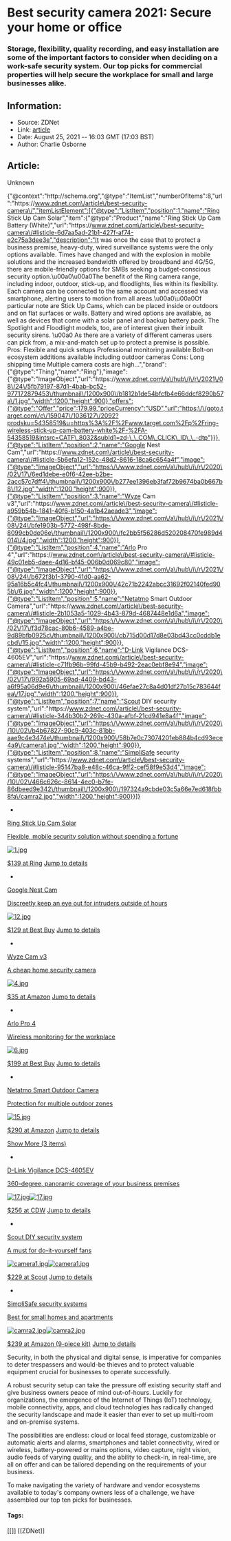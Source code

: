 # Best security camera 2021: Secure your home or office
### Storage, flexibility, quality recording, and easy installation are some of the important factors to consider when deciding on a work-safe security system. Our top picks for commercial properties will help secure the workplace for small and large businesses alike.

## Information:
+ Source: ZDNet
+ Link: [article](https://www.zdnet.com/article/best-security-camera/)
+ Date: August 25, 2021 -- 16:03 GMT (17:03 BST)
+ Author: Charlie Osborne


## Article:
Unknown


{"@context":"http:\/\/schema.org","@type":"ItemList","numberOfItems":8,"url":"https:\/\/www.zdnet.com\/article\/best-security-camera\/","itemListElement":[{"@type":"ListItem","position":1,"name":"Ring Stick Up Cam Solar","item":{"@type":"Product","name":"Ring Stick Up Cam Battery (White)","url":"https:\/\/www.zdnet.com\/article\/best-security-camera\/#listicle-6d7aa5ad-21b1-427f-af74-e2c75a3dee3e","description":"It was once the case that to protect a business premise, heavy-duty, wired surveillance systems were the only options available. Times have changed and with the explosion in mobile solutions and the increased bandwidth offered by broadband and 4G\/5G, there are mobile-friendly options for SMBs seeking a budget-conscious security option.\u00a0\u00a0The benefit of the Ring camera range, including indoor, outdoor, stick-up, and floodlights, lies within its flexibility. Each camera can be connected to the same account and accessed via smartphone, alerting users to motion from all areas.\u00a0\u00a0Of particular note are Stick Up Cams, which can be placed inside or outdoors and on flat surfaces or walls. Battery and wired options are available, as well as devices that come with a solar panel and backup battery pack. The Spotlight and Floodlight models, too, are of interest given their inbuilt security sirens. \u00a0 As there are a variety of different cameras users can pick from, a mix-and-match set up to protect a premise is possible. Pros: Flexible and quick setups Professional monitoring available Bolt-on ecosystem additions available including outdoor cameras Cons: Long shipping time Multiple camera costs are high...","brand":{"@type":"Thing","name":"Ring"},"image":{"@type":"ImageObject","url":"https:\/\/www.zdnet.com\/a\/hub\/i\/r\/2021\/08\/24\/5fb79197-87d1-4bab-bc52-977172879453\/thumbnail\/1200x900\/b1812b1de54bfcfb4e66ddcf8290b57a\/1.jpg","width":1200,"height":900},"offers":{"@type":"Offer","price":179.99,"priceCurrency":"USD","url":"https:\/\/goto.target.com\/c\/159047\/1036127\/2092?prodsku=54358519&u=https%3A%2F%2Fwww.target.com%2Fp%2Fring-wireless-stick-up-cam-battery-white%2F-%2FA-54358519&intsrc=CATF\_8032&subId1=zd-\_\_COM\_CLICK\_ID\_\_-dtp"}}},{"@type":"ListItem","position":2,"name":"Google Nest Cam","url":"https:\/\/www.zdnet.com\/article\/best-security-camera\/#listicle-5b6efa12-152c-48d2-8616-18ca6c654a4f","image":{"@type":"ImageObject","url":"https:\/\/www.zdnet.com\/a\/hub\/i\/r\/2020\/02\/17\/6ed1debe-e0f6-42ee-b2be-2acc57c7dff4\/thumbnail\/1200x900\/b277ee1396eb3faf72b9674ba0b667b8\/12.jpg","width":1200,"height":900}},{"@type":"ListItem","position":3,"name":"Wyze Cam v3","url":"https:\/\/www.zdnet.com\/article\/best-security-camera\/#listicle-a959b54b-1841-40f6-b150-4a1b42aeade3","image":{"@type":"ImageObject","url":"https:\/\/www.zdnet.com\/a\/hub\/i\/r\/2021\/08\/24\/bfe1903b-5772-498f-8bde-8099cb0de06e\/thumbnail\/1200x900\/fc2bb5f56286d520208470fe989d4014\/4.jpg","width":1200,"height":900}},{"@type":"ListItem","position":4,"name":"Arlo Pro 4","url":"https:\/\/www.zdnet.com\/article\/best-security-camera\/#listicle-49c01eb5-daee-4d16-bf45-006b0d069c80","image":{"@type":"ImageObject","url":"https:\/\/www.zdnet.com\/a\/hub\/i\/r\/2021\/08\/24\/b672f3b1-3790-41d0-aa62-95a16b5c4fc4\/thumbnail\/1200x900\/42c71b2242abcc31692f02140fed905b\/6.jpg","width":1200,"height":900}},{"@type":"ListItem","position":5,"name":"Netatmo Smart Outdoor Camera","url":"https:\/\/www.zdnet.com\/article\/best-security-camera\/#listicle-2b1053a5-1029-4b43-879d-4687448e1d6a","image":{"@type":"ImageObject","url":"https:\/\/www.zdnet.com\/a\/hub\/i\/r\/2020\/02\/17\/f3d78cac-80b6-4589-a4be-9d89bfb0925c\/thumbnail\/1200x900\/cb715d00d17d8e03bd43cc0cddb1ecbd\/15.jpg","width":1200,"height":900}},{"@type":"ListItem","position":6,"name":"D-Link Vigilance DCS-4605EV","url":"https:\/\/www.zdnet.com\/article\/best-security-camera\/#listicle-c71fb96b-99fd-45b9-b492-2eac0ebf8e94","image":{"@type":"ImageObject","url":"https:\/\/www.zdnet.com\/a\/hub\/i\/r\/2020\/02\/17\/992a5905-69ad-4409-bd43-a6f95a06d9e6\/thumbnail\/1200x900\/46efae27c8a4d01df27b15c783644fea\/17.jpg","width":1200,"height":900}},{"@type":"ListItem","position":7,"name":"Scout DIY security system","url":"https:\/\/www.zdnet.com\/article\/best-security-camera\/#listicle-344b30b2-269c-430a-afbf-21cd941e8a4f","image":{"@type":"ImageObject","url":"https:\/\/www.zdnet.com\/a\/hub\/i\/r\/2020\/10\/02\/b4b67827-90c9-403c-81bb-aae9c4e3474e\/thumbnail\/1200x900\/58b7e0c73074201eb884b4cd93ece4a9\/camera1.jpg","width":1200,"height":900}},{"@type":"ListItem","position":8,"name":"SimpliSafe security systems","url":"https:\/\/www.zdnet.com\/article\/best-security-camera\/#listicle-95147ba8-e48c-46ca-9ff2-cef58f9e53d4","image":{"@type":"ImageObject","url":"https:\/\/www.zdnet.com\/a\/hub\/i\/r\/2020\/10\/02\/466c626c-8614-4ec0-b7fe-86dbeed9e342\/thumbnail\/1200x900\/197324a9cbde03c5a66e7ed618fbb8fa\/camra2.jpg","width":1200,"height":900}}]}

* 
[Ring Stick Up Cam Solar](https://ring.com/products/stick-up-security-camera-solar) 


[Flexible, mobile security solution without spending a fortune](https://ring.com/products/stick-up-security-camera-solar) 

[![1.jpg](https://www.zdnet.com/a/hub/i/r/2021/08/24/5fb79197-87d1-4bab-bc52-977172879453/thumbnail/70x70/240b153fe91ed8018be2a86212382f15/1.jpg)](https://ring.com/products/stick-up-security-camera-solar)

[$139 at Ring](https://ring.com/products/stick-up-security-camera-solar) 
[Jump to details](#listicle-6d7aa5ad-21b1-427f-af74-e2c75a3dee3e) 

* 
[Google Nest Cam](https://shop-links.co/1726909490073742771?u1=zd-__COM_CLICK_ID__-dtp) 


[Discreetly keep an eye out for intruders outside of hours](https://shop-links.co/1726909490073742771?u1=zd-__COM_CLICK_ID__-dtp) 

[![12.jpg](https://www.zdnet.com/a/hub/i/r/2020/02/17/6ed1debe-e0f6-42ee-b2be-2acc57c7dff4/thumbnail/70x70/68961875816d810e36bc0f2d508c1173/12.jpg)](https://shop-links.co/1726909490073742771?u1=zd-__COM_CLICK_ID__-dtp)

[$129 at Best Buy](https://shop-links.co/1726909490073742771?u1=zd-__COM_CLICK_ID__-dtp) 
[Jump to details](#listicle-5b6efa12-152c-48d2-8616-18ca6c654a4f) 

* 
[Wyze Cam v3](https://assoc-redirect.amazon.com/g/r/https://www.amazon.com/Vision-Indoor-Outdoor-Camera-Assistant/dp/B08R59YH7W/?tag=zd-buy-button-20&ascsubtag=__COM_CLICK_ID__%7C__VIEW_GUID__%7Cdtp) 


[A cheap home security camera](https://assoc-redirect.amazon.com/g/r/https://www.amazon.com/Vision-Indoor-Outdoor-Camera-Assistant/dp/B08R59YH7W/?tag=zd-buy-button-20&ascsubtag=__COM_CLICK_ID__%7C__VIEW_GUID__%7Cdtp) 

[![4.jpg](https://www.zdnet.com/a/hub/i/r/2021/08/24/bfe1903b-5772-498f-8bde-8099cb0de06e/thumbnail/70x70/fc6593929fdfe4482b015f075564a068/4.jpg)](https://assoc-redirect.amazon.com/g/r/https://www.amazon.com/Vision-Indoor-Outdoor-Camera-Assistant/dp/B08R59YH7W/?tag=zd-buy-button-20&ascsubtag=__COM_CLICK_ID__%7C__VIEW_GUID__%7Cdtp)

[$35 at Amazon](https://assoc-redirect.amazon.com/g/r/https://www.amazon.com/Vision-Indoor-Outdoor-Camera-Assistant/dp/B08R59YH7W/?tag=zd-buy-button-20&ascsubtag=__COM_CLICK_ID__%7C__VIEW_GUID__%7Cdtp) 
[Jump to details](#listicle-a959b54b-1841-40f6-b150-4a1b42aeade3) 

* 
[Arlo Pro 4](https://shop-links.co/link/?url=https%3A%2F%2Fwww.bestbuy.com%2Fsite%2Farlo-pro-4-spotlight-camera-indoor-outdoor-2k-wire-free-security-camera-with-color-night-vision-black%2F6428880.p&publisher_slug=cnet&article_name=__ARTICLE_NAME__&exclusive=1&u1=zd-__COM_CLICK_ID__-dtp) 


[Wireless monitoring for the workplace](https://shop-links.co/link/?url=https%3A%2F%2Fwww.bestbuy.com%2Fsite%2Farlo-pro-4-spotlight-camera-indoor-outdoor-2k-wire-free-security-camera-with-color-night-vision-black%2F6428880.p&publisher_slug=cnet&article_name=__ARTICLE_NAME__&exclusive=1&u1=zd-__COM_CLICK_ID__-dtp) 

[![6.jpg](https://www.zdnet.com/a/hub/i/r/2021/08/24/b672f3b1-3790-41d0-aa62-95a16b5c4fc4/thumbnail/70x70/715e8a0862fbe0a5e8093086b50e342a/6.jpg)](https://shop-links.co/link/?url=https%3A%2F%2Fwww.bestbuy.com%2Fsite%2Farlo-pro-4-spotlight-camera-indoor-outdoor-2k-wire-free-security-camera-with-color-night-vision-black%2F6428880.p&publisher_slug=cnet&article_name=__ARTICLE_NAME__&exclusive=1&u1=zd-__COM_CLICK_ID__-dtp)

[$199 at Best Buy](https://shop-links.co/link/?url=https%3A%2F%2Fwww.bestbuy.com%2Fsite%2Farlo-pro-4-spotlight-camera-indoor-outdoor-2k-wire-free-security-camera-with-color-night-vision-black%2F6428880.p&publisher_slug=cnet&article_name=__ARTICLE_NAME__&exclusive=1&u1=zd-__COM_CLICK_ID__-dtp) 
[Jump to details](#listicle-49c01eb5-daee-4d16-bf45-006b0d069c80) 

* 
[Netatmo Smart Outdoor Camera](https://assoc-redirect.amazon.com/g/r/https://www.amazon.com/Outdoor-Security-Camera-Integrated-floodlight/dp/B01L25GOGA?tag=zd-buy-button-20&ascsubtag=__COM_CLICK_ID__%7C__VIEW_GUID__%7Cdtp) 


[Protection for multiple outdoor zones](https://assoc-redirect.amazon.com/g/r/https://www.amazon.com/Outdoor-Security-Camera-Integrated-floodlight/dp/B01L25GOGA?tag=zd-buy-button-20&ascsubtag=__COM_CLICK_ID__%7C__VIEW_GUID__%7Cdtp) 

[![15.jpg](https://www.zdnet.com/a/hub/i/r/2020/02/17/f3d78cac-80b6-4589-a4be-9d89bfb0925c/thumbnail/70x70/d01ef530d2e3c06f8701dea781474e70/15.jpg)](https://assoc-redirect.amazon.com/g/r/https://www.amazon.com/Outdoor-Security-Camera-Integrated-floodlight/dp/B01L25GOGA?tag=zd-buy-button-20&ascsubtag=__COM_CLICK_ID__%7C__VIEW_GUID__%7Cdtp)

[$290 at Amazon](https://assoc-redirect.amazon.com/g/r/https://www.amazon.com/Outdoor-Security-Camera-Integrated-floodlight/dp/B01L25GOGA?tag=zd-buy-button-20&ascsubtag=__COM_CLICK_ID__%7C__VIEW_GUID__%7Cdtp) 
[Jump to details](#listicle-2b1053a5-1029-4b43-879d-4687448e1d6a) 

[Show More (3 items)](#precap-more-items)

* 
[D-Link Vigilance DCS-4605EV](https://redirect.viglink.com?key=298b435ee3d01bf48b93ee197bcd0f20&u=https://www.cdw.com/product/D-Link-Vigilance-DCS-4605EV-network-surveillance-camera/5431948&cuid=zdnet&opt=true) 


[360-degree, panoramic coverage of your business premises](https://redirect.viglink.com?key=298b435ee3d01bf48b93ee197bcd0f20&u=https://www.cdw.com/product/D-Link-Vigilance-DCS-4605EV-network-surveillance-camera/5431948&cuid=zdnet&opt=true) 

[![17.jpg]()![17.jpg](https://www.zdnet.com/a/hub/i/r/2020/02/17/992a5905-69ad-4409-bd43-a6f95a06d9e6/thumbnail/70x70/6c96ebf6d88e8f4d852af9efcaa9d650/17.jpg)](https://redirect.viglink.com?key=298b435ee3d01bf48b93ee197bcd0f20&u=https://www.cdw.com/product/D-Link-Vigilance-DCS-4605EV-network-surveillance-camera/5431948&cuid=zdnet&opt=true)

[$256 at CDW](https://redirect.viglink.com?key=298b435ee3d01bf48b93ee197bcd0f20&u=https://www.cdw.com/product/D-Link-Vigilance-DCS-4605EV-network-surveillance-camera/5431948&cuid=zdnet&opt=true) 
[Jump to details](#listicle-c71fb96b-99fd-45b9-b492-2eac0ebf8e94) 


* 
[Scout DIY security system](https://scout-alarm.qbt4.net/c/159047/534028/9085?subId1=zd-__COM_CLICK_ID__-dtp&sharedId=zdnet&u=https://www.scoutalarm.com/) 


[A must for do-it-yourself fans](https://scout-alarm.qbt4.net/c/159047/534028/9085?subId1=zd-__COM_CLICK_ID__-dtp&sharedId=zdnet&u=https://www.scoutalarm.com/) 

[![camera1.jpg]()![camera1.jpg](https://www.zdnet.com/a/hub/i/r/2020/10/02/b4b67827-90c9-403c-81bb-aae9c4e3474e/thumbnail/70x70/ed8803d10e16f26f26ced1f629b7beb5/camera1.jpg)](https://scout-alarm.qbt4.net/c/159047/534028/9085?subId1=zd-__COM_CLICK_ID__-dtp&sharedId=zdnet&u=https://www.scoutalarm.com/)

[$229 at Scout](https://scout-alarm.qbt4.net/c/159047/534028/9085?subId1=zd-__COM_CLICK_ID__-dtp&sharedId=zdnet&u=https://www.scoutalarm.com/) 
[Jump to details](#listicle-344b30b2-269c-430a-afbf-21cd941e8a4f) 


* 
[SimpliSafe security systems](https://assoc-redirect.amazon.com/g/r/https://www.amazon.com/Home-Security-System-Monitoring-Protection/dp/B07GXW7KR6/?tag=zd-buy-button-20&ascsubtag=__COM_CLICK_ID__%7C__VIEW_GUID__%7Cdtp) 


[Best for small homes and apartments](https://assoc-redirect.amazon.com/g/r/https://www.amazon.com/Home-Security-System-Monitoring-Protection/dp/B07GXW7KR6/?tag=zd-buy-button-20&ascsubtag=__COM_CLICK_ID__%7C__VIEW_GUID__%7Cdtp) 

[![camra2.jpg]()![camra2.jpg](https://www.zdnet.com/a/hub/i/r/2020/10/02/466c626c-8614-4ec0-b7fe-86dbeed9e342/thumbnail/70x70/7863d34e04d8a56249feba933aa56b0c/camra2.jpg)](https://assoc-redirect.amazon.com/g/r/https://www.amazon.com/Home-Security-System-Monitoring-Protection/dp/B07GXW7KR6/?tag=zd-buy-button-20&ascsubtag=__COM_CLICK_ID__%7C__VIEW_GUID__%7Cdtp)

[$239 at Amazon (9-piece kit)](https://assoc-redirect.amazon.com/g/r/https://www.amazon.com/Home-Security-System-Monitoring-Protection/dp/B07GXW7KR6/?tag=zd-buy-button-20&ascsubtag=__COM_CLICK_ID__%7C__VIEW_GUID__%7Cdtp) 
[Jump to details](#listicle-95147ba8-e48c-46ca-9ff2-cef58f9e53d4) 




Security, in both the physical and digital sense, is imperative for companies to deter trespassers and would-be thieves and to protect valuable equipment crucial for businesses to operate successfully.  

A robust security setup can take the pressure off existing security staff and give business owners peace of mind out-of-hours. Luckily for organizations, the emergence of the Internet of Things (IoT) technology, mobile connectivity, apps, and cloud technologies has radically changed the security landscape and made it easier than ever to set up multi-room and on-premise systems. 

The possibilities are endless: cloud or local feed storage, customizable or automatic alerts and alarms, smartphones and tablet connectivity, wired or wireless, battery-powered or mains options, video capture, night vision, audio feeds of varying quality, and the ability to check-in, in real-time, are all on offer and can be tailored depending on the requirements of your business.  

To make navigating the variety of hardware and vendor ecosystems available to today's company owners less of a challenge, we have assembled our top ten picks for businesses.  






#### Tags:
[[]] [[ZDNet]]
